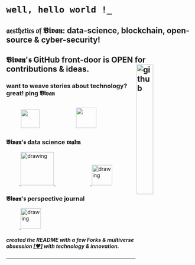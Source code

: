 # `well, hello world !_`
## 𝔞𝔢𝔰𝔱𝔥𝔢𝔱𝔦𝔠𝔰 𝔬𝔣 𝖁𝖎𝖛𝖆𝖓: data-science, blockchain, open-source & cyber-security!
## 𝖁𝖎𝖛𝖆𝖓'𝖘 GitHub front-door is OPEN for contributions & ideas. <a href="https://www.linkedin.com/in/vivanvatsa/"><img align="right" src="https://external-content.duckduckgo.com/iu/?u=https%3A%2F%2Ftse3.mm.bing.net%2Fth%3Fid%3DOIP.YvDsRW5jeyP4M_r--pBq7wHaK_%26pid%3DApi&f=1" alt="github" width="30%" height="30%"> </a>

### want to weave stories about technology? great! ping 𝖁𝖎𝖛𝖆𝖓
&nbsp;&nbsp;&nbsp;&nbsp;&nbsp;&nbsp;&nbsp;&nbsp;<a href="https://twitter.com/VivanVatsa"><img src="https://img.icons8.com/ios-filled/2x/twitter.png" height="50px" width="50px"/></a>&nbsp;&nbsp;&nbsp;&nbsp;&nbsp;&nbsp; &nbsp;&nbsp;&nbsp;&nbsp;&nbsp;&nbsp;&nbsp;&nbsp;&nbsp;&nbsp;&nbsp;&nbsp;&nbsp;<a href="https://www.linkedin.com/in/vivanvatsa/"><img src="https://img.icons8.com/ios-filled/2x/linkedin-2--v2.gif" height="55px" width="55px"/></a>
---------------------------------

### 𝖁𝖎𝖛𝖆𝖓'𝖘 data science 𝖗𝖊𝖆𝖑𝖒
&nbsp;&nbsp;&nbsp;&nbsp;&nbsp;&nbsp;&nbsp;&nbsp;&nbsp;<a href="https://www.kaggle.com/vivanvatsa">
  <img src="https://res.cloudinary.com/importdata/image/upload/v1595012924/kaggle_ksaktb.png" alt="drawing" width="90">
</a>
&nbsp;&nbsp;&nbsp;&nbsp;&nbsp;&nbsp;&nbsp;&nbsp;&nbsp;&nbsp;&nbsp;&nbsp;&nbsp;&nbsp;&nbsp;&nbsp;&nbsp;&nbsp;&nbsp;&nbsp;&nbsp;&nbsp;&nbsp;&nbsp;<a href="https://aicrowd.com/participants/vivanvatsa">
  <img src="https://gitlab.aicrowd.com/uploads/-/system/appearance/header_logo/1/aicrowd-logo.png" alt="drawing" width="55">
</a>

### 𝖁𝖎𝖛𝖆𝖓'𝖘 perspective journal
&nbsp;&nbsp;&nbsp;&nbsp;&nbsp;&nbsp;&nbsp;&nbsp;&nbsp;<a href="https://medium.com/@vivanvatsa">
  <img src="https://img.icons8.com/ios-filled/2x/medium-new.png" alt="drawing" width="55">
</a>

##### created the *README* with a few Forks & multiverse obsession [[❤️]](https://twitter.com/VivanVatsa) with technology & innovation.
---------------------------------

